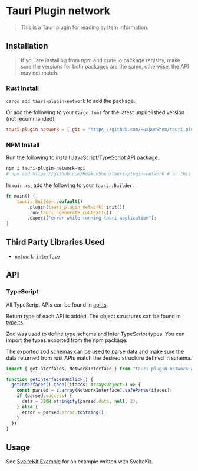 # Tauri Plugin network

> This is a Tauri plugin for reading system information.

## Installation

> If you are installing from npm and crate.io package registry, make sure the versions for both packages are the same, otherwise, the API may not match.

### Rust Install

`cargo add tauri-plugin-network` to add the package.

Or add the following to your `Cargo.toml` for the latest unpublished version (not recommanded).

```toml
tauri-plugin-network = { git = "https://github.com/HuakunShen/tauri-plugin-network", branch = "main" }
```

### NPM Install

Run the following to install JavaScript/TypeScript API package.

```bash
npm i tauri-plugin-network-api
# npm add https://github.com/HuakunShen/tauri-plugin-network # or this for latest unpublished version (not recommended)
```

In `main.rs`, add the following to your `tauri::Builder`:

```rust
fn main() {
    tauri::Builder::default()
        .plugin(tauri_plugin_network::init())
        .run(tauri::generate_context!())
        .expect("error while running tauri application");
}
```

## Third Party Libraries Used

- [`network-interface`](https://crates.io/crates/network-interface)

## API

### TypeScript

All TypeScript APIs can be found in [api.ts](./webview-src/api.ts).

Return type of each API is added. The object structures can be found in [type.ts](./webview-src/type.ts).

Zod was used to define type schema and infer TypeScript types. You can import the types exported from the npm package.

The exported zod schemas can be used to parse data and make sure the data returned from rust APIs match the desired structure defined in schema.

```typescript
import { getInterfaces, NetworkInterface } from "tauri-plugin-network-api";

function getInterfacesOnClick() {
  getInterfaces().then((ifaces: Array<Object>) => {
    const parsed = z.array(NetworkInterface).safeParse(ifaces);
    if (parsed.success) {
      data = JSON.stringify(parsed.data, null, 2);
    } else {
      error = parsed.error.toString();
    }
  });
}
```

## Usage

See [SvelteKit Example](./examples/sveltekit/README.md) for an example written with SvelteKit.
